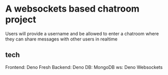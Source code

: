# A websockets based chatroom project

Users will provide a username and be allowed to enter a chatroom where they can share messages with other users in realtime

## tech

Frontend: Deno Fresh
Backend: Deno
DB: MongoDB
ws: Deno Websockets